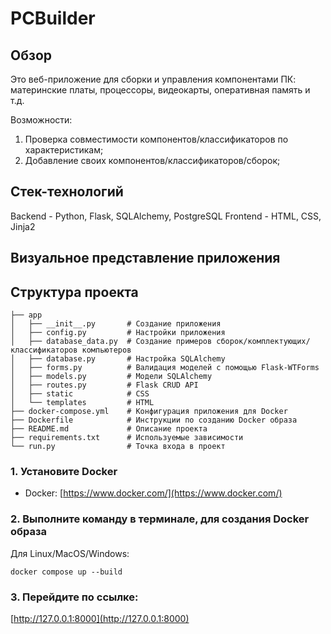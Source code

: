 # PCBuilder

## Обзор
Это веб-приложение для сборки и управления компонентами ПК: материнские платы, процессоры, видеокарты, оперативная память и т.д.

Возможности: 
   1) Проверка совместимости компонентов/классификаторов по характеристикам;
   2) Добавление своих компонентов/классификаторов/сборок;

## Стек-технологий
Backend - Python, Flask, SQLAlchemy, PostgreSQL
Frontend - HTML, CSS, Jinja2

## Визуальное представление приложения

## Структура проекта

```text
├── app
│   ├── __init__.py       # Создание приложения
│   ├── config.py         # Настройки приложения
│   ├── database_data.py  # Создание примеров сборок/комплектующих/классификаторов компьютеров
│   ├── database.py       # Настройка SQLAlchemy
│   ├── forms.py          # Валидация моделей с помощью Flask-WTForms
│   ├── models.py         # Модели SQLAlchemy
│   ├── routes.py         # Flask CRUD API
│   ├── static            # CSS
│   └── templates         # HTML
├── docker-compose.yml    # Конфигурация приложения для Docker
├── Dockerfile            # Инструкции по созданию Docker образа
├── README.md             # Описание проекта
├── requirements.txt      # Используемые зависимости
└── run.py                # Точка входа в проект
```

### 1. Установите Docker

* Docker: [https://www.docker.com/](https://www.docker.com/)

### 2. Выполните команду в терминале, для создания Docker образа

Для Linux/MacOS/Windows:
```
docker compose up --build
```

### 3. Перейдите по ссылке:
   [http://127.0.0.1:8000](http://127.0.0.1:8000)




